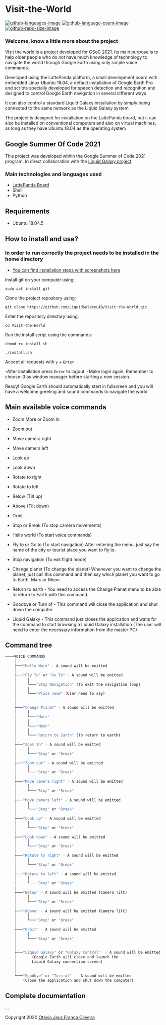 # Visit-the-World
 [![github-languages-image](https://img.shields.io/github/languages/top/LiquidGalaxyLAB/Visit-the-World.svg?color=green)]() [![github-language-count-image](https://img.shields.io/github/languages/count/LiquidGalaxyLAB/Visit-the-World.svg)]()  [![github-repo-size-image](https://img.shields.io/github/repo-size/LiquidGalaxyLAB/Visit-the-World.svg?color=yellow)]()
 
 ### __Welcome, know a little more about the project__

Visit the world is a project developed for GSoC 2021. Its main purpose is to help older people who do not have much knowledge of technology to navigate the world through Google Earth using only simple voice commands.

Developed using the LattePanda platform, a small development board with embedded Linux Ubuntu 18.04, a default installation of Google Earth Pro and scripts specially developed for speech detection and recognition and designed to control Google Earth navigation in several different ways.

It can also control a standard Liquid Galaxy installation by simply being connected to the same network as the Liquid Galaxy system.

The project is designed for installation on the LattePanda board, but it can also be installed on conventional computers and also on virtual machines, as long as they have Ubuntu 18.04 as the operating system

 ## __Google Summer Of Code 2021__
 This project was developed within the Google Summer of Code 2021 program. In direct collaboration with the [Liquid Galaxy project](https://www.liquidgalaxy.eu/)

 
 ### Main technologies and languages used
 
* [LattePanda Board](https://www.dfrobot.com/product-1498.html)
* Shell
* Python

## Requirements

- Ubuntu 18.04.5

## How to install and use?

### In order to run correctly the project needs to be installed in the home directory


* [You can find installation steps with screenshots here](https://docs.google.com/document/d/1kjjwRms4x13-JX-QPY572D1IhWqd-q4JSdDNTWN9rs4/edit?usp=sharing)

Install git on your computer using:

`sudo apt install git`

Clone the project repository using:

`git clone https://github.com/LiquidGalaxyLAB/Visit-the-World.git`

Enter the repository directory using:

`cd Visit-the-World`

Run the install script using the commands:

`chmod +x install.sh`

`./install.sh`

Accept all requests with `y` + `Enter`

-After installation press `Enter` to logout.
-Make login again. 
 Remember to choose i3 as window manager before starting a new session.

Ready! Google Earth should automatically start in fullscreen and you will have a welcome greeting and sound commands to navigate the world

## Main available voice commands

- Zoom More or Zoom In
- Zoom out
- Move camera right
- Move camera left
- Look up
- Look down
- Rotate to right
- Rotate to left
- Below (Tilt up)
- Above (Tilt down)
- Orbit
- Stop or Break (To stop camera movements)

- Hello world (To start voice commands)
- Fly to or Go to (To start navigation) After entering the menu, just say the name of the city or tourist place you want to fly to.
- Stop navigation (To exit flight mode)
- Change planet (To change the planet) Whenever you want to change the planet, just call this command and then say which planet you want to go to Earth, Mars or Moon.
- Return to earth - You need to access the Change Planet menu to be able to return to Earth with this command.
- Goodbye or Turn of - This command will close the application and shut down the computer.
- Liquid Galaxy - This command just closes the application and waits for the command to start browsing a Liquid Galaxy installation (The user will need to enter the necessary information from the master PC)

## Command tree

```bash
────VOICE COMMANDS
    │
    ├───"Hello Word" - A sound will be emitted
    │
    ├───"Fly To" or "Go To" - A sound will be emitted
    │     │ 
    │     └───"Stop Navigation" (To exit the navigation loop)
    │     │
    │     └───"Place name" (User need to say)
    │ 
    │           
    ├───"Change Planet" - A sound will be emitted
    │     │ 
    │     └───"Mars"
    │     │
    │     └───"Moon"
    │     │
    │     └───"Return to Earth" (To return to earth)
    │                   
    ├───"Zoom In" - A sound will be emitted
    │     │ 
    │     └───"Stop" or "Break"
    │ 
    ├───"Zoom out" - A sound will be emitted
    │     │ 
    │     └───"Stop" or "Break"
    │ 
    ├───"Move camera right" - A sound will be emitted
    │     │ 
    │     └───"Stop" or "Break"
    │ 
    ├───"Move camera left" - A sound will be emitted
    │     │ 
    │     └───"Stop" or "Break"
    │ 
    ├───"Look up" - A sound will be emitted
    │     │ 
    │     └───"Stop" or "Break"
    │ 
    ├───"Look down" - A sound will be emitted
    │     │ 
    │     └───"Stop" or "Break" 
    │ 
    ├───"Rotate to right" - A sound will be emitted
    │     │ 
    │     └───"Stop" or "Break"
    │ 
    ├───"Rotate to left" - A sound will be emitted
    │     │ 
    │     └───"Stop" or "Break"
    │ 
    ├───"Below" - A sound will be emitted (Camera Tilt)
    │     │ 
    │     └───"Stop" or "Break"
    │ 
    ├───"Above" - A sound will be emitted (Camera Tilt)
    │     │ 
    │     └───"Stop" or "Break"
    │ 
    ├───"Orbit" - A sound will be emitted
    │     │ 
    │     └───"Stop" or "Break"     
    │ 
    │ 
    ├───"Liquid Galaxy" or "Galaxy Control"  - A sound will be emitted
    │		(Google Earth will close and launch the 
    │		Liquid Galaxy connection screen)              
    │           
    │           
    └───"Goodbye" or "Turn of"  - A sound will be emitted
		(Close the application and shut down the computer) 
```

## Complete documentation
...


Copyright 2020 [Otávio Jeus França Oliveira](https://www.linkedin.com/in/otaviojfoliveira/)
